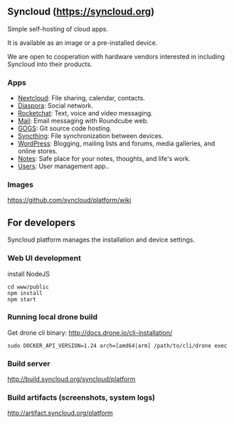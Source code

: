 ## Syncloud (https://syncloud.org)

Simple self-hosting of cloud apps.

It is available as an image or a pre-installed device.

We are open to cooperation with hardware vendors interested in including Syncloud into their products.

### Apps

* [Nextcloud](https://nextcloud.com/): File sharing, calendar, contacts.
* [Diaspora](https://diasporafoundation.org/): Social network.
* [Rocketchat](https://rocket.chat/): Text, voice and video messaging.
* [Mail](https://roundcube.net/): Email messaging with Roundcube web.
* [GOGS](https://gogs.io/): Git source code hosting.
* [Syncthing](https://syncthing.net/): File synchronization between devices.
* [WordPress](https://wordpress.org/): Blogging, mailing lists and forums, media galleries, and online stores.
* [Notes](https://standardnotes.org/): Safe place for your notes, thoughts, and life's work.
* [Users](https://github.com/kakwa/ldapcherr/): User management app..

### Images

https://github.com/syncloud/platform/wiki

## For developers

Syncloud platform manages the installation and device settings.

### Web UI development

install NodeJS

````
cd www/public
npm install
npm start
````
### Running local drone build

Get drone cli binary: http://docs.drone.io/cli-installation/
````
sudo DOCKER_API_VERSION=1.24 arch=[amd64|arm] /path/to/cli/drone exec
````

### Build server

http://build.syncloud.org/syncloud/platform

### Build artifacts (screenshots, system logs)

http://artifact.syncloud.org/platform
